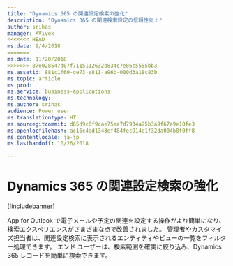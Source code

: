 ```yaml
---
title: "Dynamics 365 の関連設定検索の強化"
description: "Dynamics 365 の関連検索設定の信頼性向上"
author: srihas
manager: KVivek
<<<<<<< HEAD
ms.date: 9/4/2018
=======
ms.date: 11/20/2018
>>>>>>> 87e028547d07f7115112632b834c7e86c5555bb3
ms.assetid: 881c1f60-ce73-e811-a96b-000d3a18c83b
ms.topic: article
ms.prod: 
ms.service: business-applications
ms.technology: 
ms.author: srihas
audience: Power user
ms.translationtype: HT
ms.sourcegitcommit: d65d9c6f9cae75ea7d7934a95b3a9f67a9e10fe3
ms.openlocfilehash: ac16c4ed1343ef484fec914e1f32da004b8f0ff8
ms.contentlocale: ja-jp
ms.lasthandoff: 10/26/2018

---
```

# <a name="set-regarding-lookup-enhancements-in-dynamics-365"></a>Dynamics 365 の関連設定検索の強化


[!include[banner](../../includes/banner.md)]

App for Outlook で電子メールや予定の関連を設定する操作がより簡単になり、検索エクスペリエンスがさまざまな点で改善されました。 管理者やカスタマイズ担当者は、関連設定検索に表示されるエンティティやビューの一覧をフィルター処理できます。 エンド ユーザーは、検索範囲を確実に絞り込み、Dynamics 365 レコードを簡単に検索できます。


